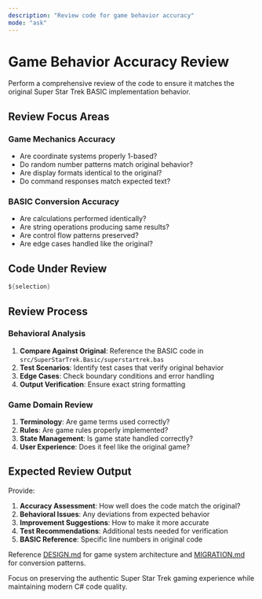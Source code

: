```yaml
---
description: "Review code for game behavior accuracy"
mode: "ask"
---
```


# Game Behavior Accuracy Review

Perform a comprehensive review of the code to ensure it matches the original Super Star Trek BASIC implementation behavior.

## Review Focus Areas

### Game Mechanics Accuracy
- Are coordinate systems properly 1-based?
- Do random number patterns match original behavior?
- Are display formats identical to the original?
- Do command responses match expected text?

### BASIC Conversion Accuracy
- Are calculations performed identically?
- Are string operations producing same results?
- Are control flow patterns preserved?
- Are edge cases handled like the original?

## Code Under Review

```csharp
${selection}
```

## Review Process

### Behavioral Analysis
1. **Compare Against Original**: Reference the BASIC code in `src/SuperStarTrek.Basic/superstartrek.bas`
2. **Test Scenarios**: Identify test cases that verify original behavior
3. **Edge Cases**: Check boundary conditions and error handling
4. **Output Verification**: Ensure exact string formatting

### Game Domain Review
1. **Terminology**: Are game terms used correctly?
2. **Rules**: Are game rules properly implemented?
3. **State Management**: Is game state handled correctly?
4. **User Experience**: Does it feel like the original game?

## Expected Review Output

Provide:
1. **Accuracy Assessment**: How well does the code match the original?
2. **Behavioral Issues**: Any deviations from expected behavior
3. **Improvement Suggestions**: How to make it more accurate
4. **Test Recommendations**: Additional tests needed for verification
5. **BASIC Reference**: Specific line numbers in original code

Reference [DESIGN.md](../DESIGN.md) for game system architecture and [MIGRATION.md](../MIGRATION.md) for conversion patterns.

Focus on preserving the authentic Super Star Trek gaming experience while maintaining modern C# code quality.
